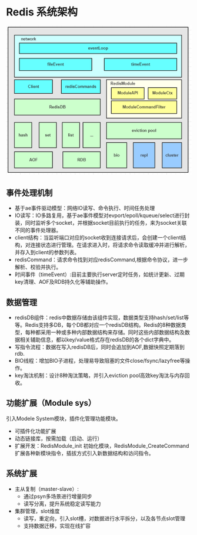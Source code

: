 # Redis 系统架构
![redis_sys](images/redis_sys.png)
## 事件处理机制
+ 基于ae事件驱动模型：网络IO读写、命令执行、时间任务处理
+ IO读写：IO多路复用，基于ae事件模型对evport/epoll/kqueue/select进行封装，同时监听多个socket，并根据socket目前执行的任务，来为socket关联不同的事件处理器。
+ client结构：当监听端口对应的socket收到连接请求后，会创建一个client结构，对连接状态进行管理。在请求进入时，将请求命令读取缓冲并进行解析，并存入到client的参数列表。
+ redisCommand：请求命令找到对应redisCommand,根据命令协议，进一步解析、校验并执行。
+ 时间事件（timeEvent）:目前主要执行server定时任务，如统计更新、过期key清理、AOF及RDB持久化等辅助操作。
## 数据管理
+ redisDB组件：redis中数据存储由该组件实现，数据类型支持hash/set/list等等。Redis支持多DB，每个DB都对应一个redisDB结构。Redis的8种数据类型，每种都采用一种或多种内部数据结构来存储。同时这些内部数据结构及数据相关辅助信息，都以key/value格式存在redisDB的各个dict字典中。
+ 写指令流程：数据在写入redisDB后，同时会追加到AOF,数据快照定期落到rdb.
+ BIO线程：增加BIO子进程，处理易导致阻塞的文件close/fsync/lazyfree等操作。
+ key淘汰机制：设计8种淘汰策略，并引入eviction pool高效key淘汰与内存回收。 
## 功能扩展（Module sys） 
引入Modele System模块，插件化管理功能模块。  
+ 可插件化功能扩展
+ 动态链接库，按需加载（启动、运行）
+ 扩展开发：RedisModule_init 初始化模块，RedisModule_CreateCommand扩展各种新模块指令，插拔方式引入新数据结构和访问指令。
## 系统扩展
+ 主从复制（master-slave）:
    - 通过psyn多场景进行增量同步
    - 读写分离，提升系统稳定读写能力
+ 集群管理，slot维度
    - 读写，重定向，引入slot槽，对数据进行水平拆分，以及各节点slot管理
    - 支持数据迁移，实现在线扩容